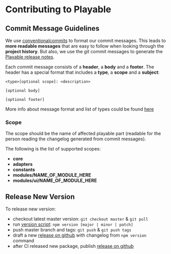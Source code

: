 # Contributing to Playable

## Commit Message Guidelines

We use [conventionalcommits](https://conventionalcommits.org) to format our commit messages.  This leads to **more
readable messages** that are easy to follow when looking through the **project history**. But also,
we use the git commit messages to generate the [Playable release notes](https://github.com/wix/playable/releases).

Each commit message consists of a **header**, a **body** and a **footer**.  The header has a special
format that includes a **type**, a **scope** and a **subject**:

```
<type>[optional scope]: <description>

[optional body]

[optional footer]
```

More info about message format and list of types could be found [here](https://conventionalcommits.org)

### Scope
The scope should be the name of affected playable part (readable for the person reading the changelog generated from commit messages).

The following is the list of supported scopes:

* **core**
* **adapters**
* **constants**
* **modules/NAME_OF_MODULE_HERE**
* **modules/ui/NAME_OF_MODULE_HERE**

## Release New Version

To release new version:
- checkout latest master version:
  `git checkout master` & `git pull`
- run [version script](https://docs.npmjs.com/cli/version):
  `npm version [major | minor | patch]`
- push master branch and tags:
  `git push` & `git push tags`
- draft a new [release on github](https://github.com/wix/playable/releases) with changelog from `npm version` command
- after CI released new package, publish [release on github](https://github.com/wix/playable/releases)
